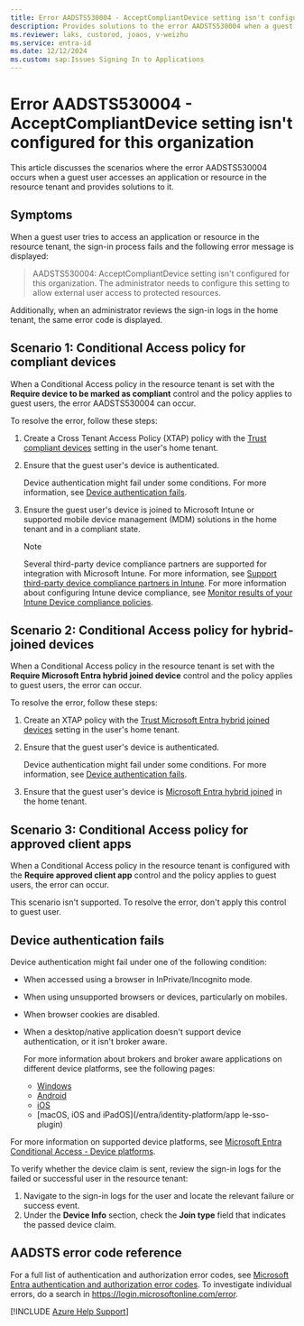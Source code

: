 ```yaml
---
title: Error AADSTS530004 - AcceptCompliantDevice setting isn't configured
description: Provides solutions to the error AADSTS530004 when a guest user accesses an application or resource in the resource tenant.
ms.reviewer: laks, custorod, joaos, v-weizhu
ms.service: entra-id
ms.date: 12/12/2024
ms.custom: sap:Issues Signing In to Applications
---
```

# Error AADSTS530004 - AcceptCompliantDevice setting isn't configured for this organization

This article discusses the scenarios where the error AADSTS530004 occurs when a guest user accesses an application or resource in the resource tenant and provides solutions to it.

## Symptoms

When a guest user tries to access an application or resource in the resource tenant, the sign-in process fails and the following error message is displayed:

> AADSTS530004: AcceptCompliantDevice setting isn't configured for this organization. The administrator needs to configure this setting to allow external user access to protected resources.

Additionally, when an administrator reviews the sign-in logs in the home tenant, the same error code is displayed.

## Scenario 1: Conditional Access policy for compliant devices

When a Conditional Access policy in the resource tenant is set with the **Require device to be marked as compliant** control and the policy applies to guest users, the error AADSTS530004 can occur.

To resolve the error, follow these steps:

1. Create a Cross Tenant Access Policy (XTAP) policy with the [Trust compliant devices](/entra/external-id/cross-tenant-access-settings-b2b-collaboration#to-change-inbound-trust-settings-for-mfa-and-device-claims) setting in the user's home tenant.

2. Ensure that the guest user's device is authenticated.

    Device authentication might fail under some conditions. For more information, see [Device authentication fails](#device-authentication-fails).

3. Ensure the guest user's device is joined to Microsoft Intune or supported mobile device management (MDM) solutions in the home tenant and in a compliant state.

    > [!NOTE]
    > Several third-party device compliance partners are supported for integration with Microsoft Intune. For more information, see [Support third-party device compliance partners in Intune](/mem/intune/protect/device-compliance-partners). For more information about configuring Intune device compliance, see [Monitor results of your Intune Device compliance policies](/mem/intune/protect/compliance-policy-monitor).

## Scenario 2: Conditional Access policy for hybrid-joined devices

When a Conditional Access policy in the resource tenant is set with the **Require Microsoft Entra hybrid joined device** control and the policy applies to guest users, the error can occur.

To resolve the error, follow these steps:

1. Create an XTAP policy with the [Trust Microsoft Entra hybrid joined devices](/entra/external-id/cross-tenant-access-settings-b2b-collaboration#to-change-inbound-trust-settings-for-mfa-and-device-claims) setting in the user's home tenant.

2. Ensure that the guest user's device is authenticated.

    Device authentication might fail under some conditions. For more information, see [Device authentication fails](#device-authentication-fails).

3. Ensure that the guest user's device is [Microsoft Entra hybrid joined](/entra/identity/devices/how-to-hybrid-join) in the home tenant.

## Scenario 3: Conditional Access policy for approved client apps

When a Conditional Access policy in the resource tenant is configured with the **Require approved client app** control and the policy applies to guest users, the error can occur.

This scenario isn't supported. To resolve the error, don't apply this control to guest user.

## Device authentication fails

Device authentication might fail under one of the following condition:

- When accessed using a browser in InPrivate/Incognito mode.
- When using unsupported browsers or devices, particularly on mobiles.
- When browser cookies are disabled.
- When a desktop/native application doesn't support device authentication, or it isn't broker aware.

    For more information about brokers and broker aware applications on different device platforms, see the following pages:

    - [Windows](/entra/identity/devices/concept-primary-refresh-token)
    - [Android](/entra/identity-platform/msal-android-single-sign-on#sso-through-brokered-authentication)
    - [iOS](/entra/msal/objc/single-sign-on-macos-ios#sso-through-authentication-broker-on-ios)
    - [macOS, iOS and iPadOS](/entra/identity-platform/app le-sso-plugin)

For more information on supported device platforms, see [Microsoft Entra Conditional Access - Device platforms](/entra/identity/conditional-access/concept-conditional-access-conditions#device-platforms).

To verify whether the device claim is sent, review the sign-in logs for the failed or successful user in the resource tenant:

1. Navigate to the sign-in logs for the user and locate the relevant failure or success event.
2. Under the **Device Info** section, check the **Join type** field that indicates the passed device claim.

## AADSTS error code reference

For a full list of authentication and authorization error codes, see [Microsoft Entra authentication and authorization error codes](/entra/identity-platform/reference-error-codes). To investigate individual errors, do a search in https://login.microsoftonline.com/error.

[!INCLUDE [Azure Help Support](../../../includes/azure-help-support.md)]
